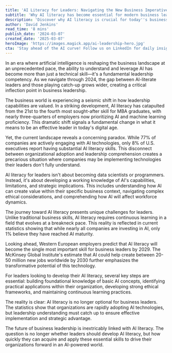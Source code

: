 ```yaml
---
title: 'AI Literacy for Leaders: Navigating the New Business Imperative'
subtitle: 'Why AI literacy has become essential for modern business leadership'
description: 'Discover why AI literacy is crucial for today''s business leaders. As AI rapidly transforms industries, understanding and leveraging it is becoming a fundamental skill for effective leadership. Explore the challenges and steps to develop AI literacy essential for thriving in an AI-powered world.'
author: 'David Jenkins'
read_time: '8 mins'
publish_date: '2024-03-07'
created_date: '2025-03-07'
heroImage: 'https://images.magick.app/ai-leadership-hero.jpg'
cta: 'Stay ahead of the AI curve! Follow us on LinkedIn for daily insights on AI leadership and digital transformation. Join a community of forward-thinking leaders shaping the future of business.'
---
```


In an era where artificial intelligence is reshaping the business landscape at an unprecedented pace, the ability to understand and leverage AI has become more than just a technical skill—it's a fundamental leadership competency. As we navigate through 2024, the gap between AI-literate leaders and those playing catch-up grows wider, creating a critical inflection point in business leadership.

The business world is experiencing a seismic shift in how leadership capabilities are valued. In a striking development, AI literacy has catapulted from the 21st to the fourth most sought-after skill for MBA graduates, with nearly three-quarters of employers now prioritizing AI and machine learning proficiency. This dramatic shift signals a fundamental change in what it means to be an effective leader in today's digital age.

Yet, the current landscape reveals a concerning paradox. While 77% of companies are actively engaging with AI technologies, only 8% of U.S. executives report having substantial AI literacy skills. This disconnect between organizational adoption and leadership comprehension creates a precarious situation where companies may be implementing technologies their leaders don't fully understand.

AI literacy for leaders isn't about becoming data scientists or programmers. Instead, it's about developing a working knowledge of AI's capabilities, limitations, and strategic implications. This includes understanding how AI can create value within their specific business context, navigating complex ethical considerations, and comprehending how AI will affect workforce dynamics.

The journey toward AI literacy presents unique challenges for leaders. Unlike traditional business skills, AI literacy requires continuous learning in a field that evolves at a breakneck pace. This reality is reflected in current statistics showing that while nearly all companies are investing in AI, only 1% believe they have reached AI maturity.

Looking ahead, Western European employers predict that AI literacy will become the single most important skill for business leaders by 2029. The McKinsey Global Institute's estimate that AI could help create between 20-50 million new jobs worldwide by 2030 further emphasizes the transformative potential of this technology.

For leaders looking to develop their AI literacy, several key steps are essential: building foundational knowledge of basic AI concepts, identifying practical applications within their organization, developing strong ethical frameworks, and maintaining continuous learning practices.

The reality is clear: AI literacy is no longer optional for business leaders. The statistics show that organizations are rapidly adopting AI technologies, but leadership understanding must catch up to ensure effective implementation and strategic advantage.

The future of business leadership is inextricably linked with AI literacy. The question is no longer whether leaders should develop AI literacy, but how quickly they can acquire and apply these essential skills to drive their organizations forward in an AI-powered world.